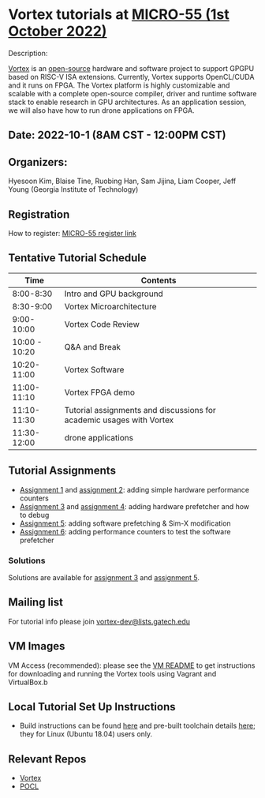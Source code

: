 # Vortex tutorials at [MICRO-55 (1st October 2022)](https://www.microarch.org/micro55/index.php)

Description:

[Vortex](http://vortex.cc.gatech.edu/) is an [open-source](https://github.com/vortexgpgpu/) hardware and software project to support GPGPU based on RISC-V ISA extensions. Currently, Vortex supports OpenCL/CUDA and it runs on FPGA. The Vortex platform is highly customizable and scalable with a complete open-source compiler, driver and runtime software stack to enable research in GPU architectures. As an application session, we will also have how to run drone applications on FPGA.

## Date: 2022-10-1 (8AM CST - 12:00PM CST)

## Organizers:

Hyesoon Kim, Blaise Tine, Ruobing Han, Sam Jijina, Liam Cooper, Jeff Young (Georgia Institute of Technology)

## Registration

How to register: [MICRO-55 register link](https://whova.com/portal/registration/miism_202210/)

## Tentative Tutorial Schedule

|  Time | Contents  |
|---|---|
| 8:00-8:30 | Intro and GPU background |
| 8:30-9:00 | Vortex Microarchitecture |
| 9:00-10:00 | Vortex Code Review |
| 10:00 - 10:20 |Q&A and Break |
| 10:20-11:00 | Vortex Software |
| 11:00-11:10 | Vortex FPGA demo |
| 11:10-11:30 | Tutorial assignments and discussions for academic usages with Vortex|
| 11:30-12:00 | drone applications |

## Tutorial Assignments

* [Assignment 1](Exercises/assignment1.md) and [assignment 2](Exercises/assignment2.md): adding simple hardware performance counters
* [Assignment 3](Exercises/assignment3.md) and [assignment 4](Exercises/assignment4.md): adding hardware prefetcher and how to debug 
* [Assignment 5](Exercises/assignment5.md): adding software prefetching & Sim-X modification
* [Assignment 6](Exercises/assignment5.md): adding performance counters to test the software prefetcher

### Solutions
Solutions are available for [assignment 3](https://github.com/vortexgpgpu/vortex_tutorials/blob/main/Solutions/assignment3_solution.md) and [assignment 5](https://github.com/vortexgpgpu/vortex_tutorials/blob/main/Solutions/assignment5_solution.md).

## Mailing list
For tutorial info please join vortex-dev@lists.gatech.edu 

## VM Images

VM Access (recommended): please see the [VM README](VM_Imgs/VM_README.md) to get instructions for downloading and running the Vortex tools using Vagrant and VirtualBox.b

## Local Tutorial Set Up Instructions
* Build instructions can be found [here](https://github.com/vortexgpgpu/vortex/blob/master/README.md) and pre-built toolchain details [here](https://github.com/vortexgpgpu/vortex/blob/master/docs/execute_opencl_on_vortex.md); they for Linux (Ubuntu 18.04) users only.

## Relevant Repos

* [Vortex](https://github.com/vortexgpgpu/vortex) 
* [POCL](http://portablecl.org)
